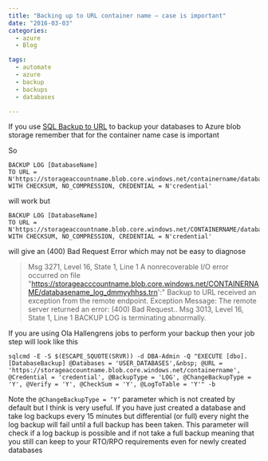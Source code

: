 ```yaml
---
title: "Backing up to URL container name – case is important"
date: "2016-03-03"
categories:
  - azure
  - Blog

tags:
  - automate
  - azure
  - backup
  - backups
  - databases

---
```

If you use [SQL Backup to URL](https://msdn.microsoft.com/en-us/library/dn435916.aspx) to backup your databases to Azure blob storage remember that for the container name case is important

So
```
BACKUP LOG [DatabaseName]
TO URL = N'https://storageaccountname.blob.core.windows.net/containername/databasename_log_dmmyyhhss.trn'
WITH CHECKSUM, NO_COMPRESSION, CREDENTIAL = N'credential'
```
will work but
```
BACKUP LOG [DatabaseName]
TO URL = N'https://storageaccountname.blob.core.windows.net/CONTAINERNAME/databasename_log_dmmyyhhss.trn'
WITH CHECKSUM, NO_COMPRESSION, CREDENTIAL = N'credential'
```
will give an (400) Bad Request Error which may not be easy to diagnose

>Msg 3271, Level 16, State 1, Line 1
A nonrecoverable I/O error occurred on file "https://storageacccountname.blob.core.windows.net/CONTAINERNAME/databasename_log_dmmyyhhss.trn':" Backup to URL received an exception from the remote endpoint. 
Exception Message: The remote server returned an error: (400) Bad Request..
Msg 3013, Level 16, State 1, Line 1
BACKUP LOG is terminating abnormally.

If you are using Ola Hallengrens jobs to perform your backup then your job step will look like this
```
sqlcmd -E -S $(ESCAPE_SQUOTE(SRVR)) -d DBA-Admin -Q "EXECUTE [dbo].[DatabaseBackup] @Databases = 'USER_DATABASES',&nbsp; @URL = 'https://storageaccountname.blob.core.windows.net/containername', @Credential = 'credential', @BackupType = 'LOG', @ChangeBackupType = 'Y', @Verify = 'Y', @CheckSum = 'Y', @LogToTable = 'Y'" -b
```
Note the `@ChangeBackupType = ‘Y’` parameter which is not created by default but I think is very useful. If you have just created a database and take log backups every 15 minutes but differential (or full) every night the log backup will fail until a full backup has been taken. This parameter will check if a log backup is possible and if not take a full backup meaning that you still can keep to your RTO/RPO requirements even for newly created databases

